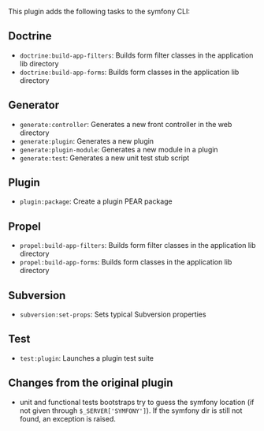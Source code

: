 This plugin adds the following tasks to the symfony CLI:

Doctrine
--------

  * `doctrine:build-app-filters`: Builds form filter classes in the application lib directory
  * `doctrine:build-app-forms`:   Builds form classes in the application lib directory

Generator
---------

  * `generate:controller`:    Generates a new front controller in the web directory
  * `generate:plugin`:        Generates a new plugin
  * `generate:plugin-module`: Generates a new module in a plugin
  * `generate:test`:          Generates a new unit test stub script

Plugin
------

  * `plugin:package`: Create a plugin PEAR package

Propel
------

  * `propel:build-app-filters`: Builds form filter classes in the application lib directory
  * `propel:build-app-forms`:   Builds form classes in the application lib directory

Subversion
----------

  * `subversion:set-props`: Sets typical Subversion properties

Test
----

  * `test:plugin`: Launches a plugin test suite


Changes from the original plugin
--------------------------------

 * unit and functional tests bootstraps try to guess the symfony location (if
   not given through `$_SERVER['SYMFONY']`). If the symfony dir is still not
   found, an exception is raised.
